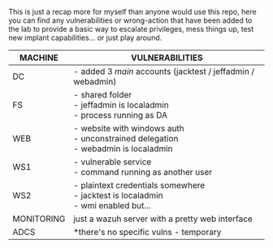 This is just a recap more for myself than anyone would use this repo, here you can find any vulnerabilities or wrong-action that have been added to the lab to provide a basic way to escalate privileges, mess things up, test new implant capabilities... or just play around.

| MACHINE    | VULNERABILITIES                                                                          |
|------------|------------------------------------------------------------------------------------------|
| DC         | - added 3 *main* accounts (jacktest / jeffadmin / webadmin)<br>                          |
| FS         | - shared folder<br>- jeffadmin is localadmin<br>- process running as DA                  |
| WEB        | - website with windows auth<br>- unconstrained delegation<br>- webadmin is localadmin    |
| WS1        | - vulnerable service<br>- command running as another user                                |
| WS2        | - plaintext credentials somewhere<br>- jacktest is localadmin<br>- wmi enabled but...    |
| MONITORING | just a wazuh server with a pretty web interface                                          |
| ADCS       | *there's no specific vulns - temporary                                                   |